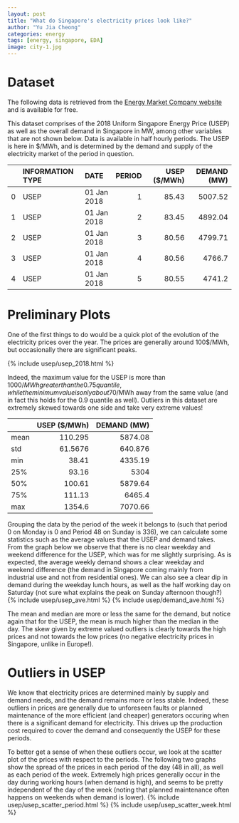 ```yaml
---
layout: post
title: "What do Singapore's electricity prices look like?"
author: "Yu Jia Cheong"
categories: energy
tags: [energy, singapore, EDA]
image: city-1.jpg
---
```

# Dataset
The following data is retrieved from the [Energy Market Company website](https://www.emcsg.com/marketdata/priceinformation) and is available for free.

This dataset comprises of the 2018 Uniform Singapore Energy Price (USEP) as well as the overall demand in Singapore in MW, among other variables that are not shown below. Data is available in half hourly periods. The USEP is here in $/MWh, and is determined by the demand and supply of the electricity market of the period in question.

|    | INFORMATION TYPE   | DATE        |   PERIOD |   USEP ($/MWh) |   DEMAND (MW) |
|---:|:-------------------|:------------|---------:|---------------:|--------------:|
|  0 | USEP               | 01 Jan 2018 |        1 |          85.43 |       5007.52 |
|  1 | USEP               | 01 Jan 2018 |        2 |          83.45 |       4892.04 |
|  2 | USEP               | 01 Jan 2018 |        3 |          80.56 |       4799.71 |
|  3 | USEP               | 01 Jan 2018 |        4 |          80.56 |       4766.7  |
|  4 | USEP               | 01 Jan 2018 |        5 |          80.55 |       4741.2  |

# Preliminary Plots
One of the first things to do would be a quick plot of the evolution of the electricity prices over the year. The prices are generally around 100$/MWh, but occasionally there are significant peaks.

{% include usep/usep_2018.html %}

Indeed, the maximum value for the USEP is more than 1000$/MWh greater than the 0.75 quantile, while the minimum value is only about 70$/MWh away from the same value (and in fact this holds for the 0.9 quantile as well). Outliers in this dataset are extremely skewed towards one side and take very extreme values!

|       |   USEP ($/MWh) |   DEMAND (MW) |
|:------|---------------:|--------------:|
| mean  |       110.295  |      5874.08  |
| std   |        61.5676 |       640.876 |
| min   |        38.41   |      4335.19  |
| 25%   |        93.16   |      5304     |
| 50%   |       100.61   |      5879.64  |
| 75%   |       111.13   |      6465.4   |
| max   |      1354.6    |      7070.66  |

Grouping the data by the period of the week it belongs to (such that period 0 on Monday is 0 and Period 48 on Sunday is 336), we can calculate some statistics such as the average values that the USEP and demand takes. From the graph below we observe that there is no clear weekday and weekend difference for the USEP, which was for me slightly surprising. As is expected, the average weekly demand shows a clear weekday and weekend difference (the demand in Singapore coming mainly from industrial use and not from residential ones). We can also see a clear dip in demand during the weekday lunch hours, as well as the half working day on Saturday (not sure what explains the peak on Sunday afternoon though?)
{% include usep/usep_ave.html %}
{% include usep/demand_ave.html %}

The mean and median are more or less the same for the demand, but notice again that for the USEP, the mean is much higher than the median in the day. The skew given by extreme valued outliers is clearly towards the high prices and not towards the low prices (no negative electricity prices in Singapore, unlike in Europe!).

# Outliers in USEP
We know that electricity prices are determined mainly by supply and demand needs, and the demand remains more or less stable. Indeed, these outliers in prices are generally due to unforeseen faults or planned maintenance of the more efficient (and cheaper) generators occuring when there is a significant demand for electricity. This drives up the production cost required to cover the demand and consequently the USEP for these periods.

To better get a sense of when these outliers occur, we look at the scatter plot of the prices with respect to the periods. The following two graphs show the spread of the prices in each period of the day (48 in all), as well as each period of the week. Extremely high prices generally occur in the day during working hours (when demand is high), and seems to be pretty independent of the day of the week (noting that planned maintenance often happens on weekends when demand is lower).
{% include usep/usep_scatter_period.html %}
{% include usep/usep_scatter_week.html %}
